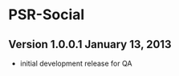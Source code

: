 PSR-Social
==========

Version 1.0.0.1 January 13, 2013
--------------------------------
- initial development release for QA